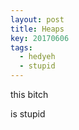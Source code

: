 ```yaml
---
layout: post
title: Heaps
key: 20170606
tags:
  - hedyeh
  - stupid
---
```

this bitch

<!--more-->

is stupid